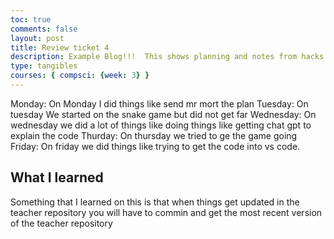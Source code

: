 ```yaml
---
toc: true
comments: false
layout: post
title: Review ticket 4
description: Example Blog!!!  This shows planning and notes from hacks.
type: tangibles
courses: { compsci: {week: 3} }
---
```

Monday: On Monday I did things like send mr mort the plan
Tuesday: On tuesday We started on the snake game but did not get far
Wednesday: On wednesday we did a lot of things like doing things like getting chat gpt to explain the code
Thurday: On thursday we tried to ge the game going
Friday: On friday we did things like trying to get the code into vs code.

## What I learned
Something that I learned on this is that when things get updated in the teacher repository you will have to commin and get the most recent version of the teacher repository